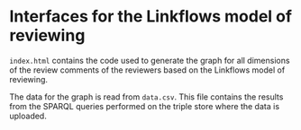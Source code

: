 # Interfaces for the Linkflows model of reviewing

```index.html``` contains the code used to generate the graph for all dimensions of the review comments of the reviewers based on the Linkflows model of reviewing.

The data for the graph is read from ```data.csv```. This file contains the results from the SPARQL queries performed on the triple store where the data is uploaded.
